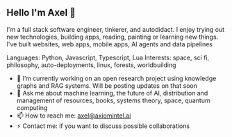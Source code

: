## Hello I'm Axel 👋

I'm a full stack software engineer, tinkerer, and autodidact. I enjoy trying out new technologies, building apps, reading, painting or learning new things. 
I've built websites, web apps, mobile apps, AI agents and data pipelines

Languages: Python, Javascript, Typescript, Lua
Interests: space, sci fi, philosophy, auto-deployments, linux, forests, worldbuilding

- 🔭 I’m currently working on an open research project using knowledge graphs and RAG systems. Will be posting updates on that soon
- 💬 Ask me about machine learning, the future of AI, distribution and management of resources, books, systems theory, space, quantum computing
- 📫 How to reach me: axel@axiomintel.ai
- ⚡ Contact me: if you want to discuss possible collaborations

